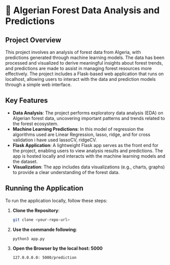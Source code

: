 # 🌳 Algerian Forest Data Analysis and Predictions

## Project Overview

This project involves an analysis of forest data from Algeria, with predictions generated through machine learning models. The data has been processed and visualized to derive meaningful insights about forest trends, and predictions are made to assist in managing forest resources more effectively. The project includes a Flask-based web application that runs on localhost, allowing users to interact with the data and prediction models through a simple web interface.

## Key Features

- **Data Analysis**: The project performs exploratory data analysis (EDA) on Algerian forest data, uncovering important patterns and trends related to the forest ecosystem.
- **Machine Learning Predictions**: In this model of regression the algorithms used are Linear Regression, lasso, ridge, and for cross validation i have used lassoCV, ridgeCV.
- **Flask Application**: A lightweight Flask app serves as the front end for the project, enabling users to view analysis results and predictions. The app is hosted locally and interacts with the machine learning models and the dataset.
- **Visualization**: The app includes data visualizations (e.g., charts, graphs) to provide a clear understanding of the forest data.

## Running the Application

To run the application locally, follow these steps:

1. **Clone the Repository**:
   ```bash
   git clone <your-repo-url>
   ```
2. **Use the commande following**:

   ```cmd
   python3 app.py

   ```

3. **Open the Browser by the local host: 5000**
   ```brower
   127.0.0.0.0: 5000/prediction
   ```
